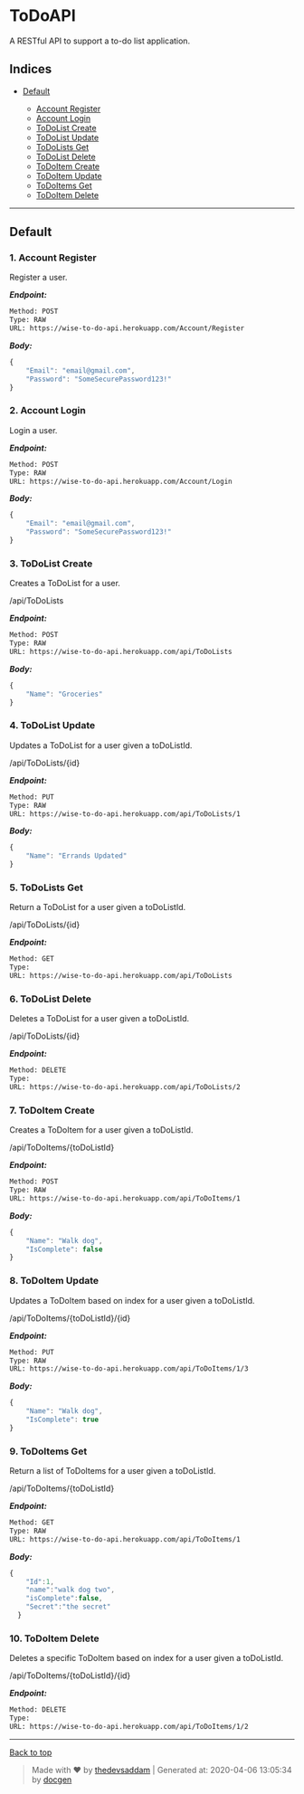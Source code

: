 
# ToDoAPI

A RESTful API to support a to-do list application.

## Indices

* [Default](#default)

  * [Account Register](#1-account-register)
  * [Account Login](#2-account-login)
  * [ToDoList Create](#3-todolist-create)
  * [ToDoList Update](#4-todolist-update)
  * [ToDoLists Get](#5-todolists-get)
  * [ToDoList Delete](#6-todolist-delete)
  * [ToDoItem Create](#7-todoitem-create)
  * [ToDoItem Update](#8-todoitem-update)
  * [ToDoItems Get](#9-todoitems-get)
  * [ToDoItem Delete](#10-todoitem-delete)


--------


## Default



### 1. Account Register


Register a user.


***Endpoint:***

```bash
Method: POST
Type: RAW
URL: https://wise-to-do-api.herokuapp.com/Account/Register
```



***Body:***

```js        
{
	"Email": "email@gmail.com",
	"Password": "SomeSecurePassword123!"
}
```



### 2. Account Login


Login a user.


***Endpoint:***

```bash
Method: POST
Type: RAW
URL: https://wise-to-do-api.herokuapp.com/Account/Login
```



***Body:***

```js        
{
	"Email": "email@gmail.com",
	"Password": "SomeSecurePassword123!"
}
```



### 3. ToDoList Create


Creates a ToDoList for a user.

/api/ToDoLists 



***Endpoint:***

```bash
Method: POST
Type: RAW
URL: https://wise-to-do-api.herokuapp.com/api/ToDoLists
```



***Body:***

```js        
{
	"Name": "Groceries"
}
```



### 4. ToDoList Update


Updates a ToDoList for a user given a toDoListId.

/api/ToDoLists/{id}


***Endpoint:***

```bash
Method: PUT
Type: RAW
URL: https://wise-to-do-api.herokuapp.com/api/ToDoLists/1
```



***Body:***

```js        
{
	"Name": "Errands Updated"
}
```



### 5. ToDoLists Get


Return a ToDoList for a user given a toDoListId.

/api/ToDoLists/{id}


***Endpoint:***

```bash
Method: GET
Type: 
URL: https://wise-to-do-api.herokuapp.com/api/ToDoLists
```



### 6. ToDoList Delete


Deletes a ToDoList for a user given a toDoListId.

/api/ToDoLists/{id}


***Endpoint:***

```bash
Method: DELETE
Type: 
URL: https://wise-to-do-api.herokuapp.com/api/ToDoLists/2
```



### 7. ToDoItem Create


Creates a ToDoItem for a user given a toDoListId.

/api/ToDoItems/{toDoListId}


***Endpoint:***

```bash
Method: POST
Type: RAW
URL: https://wise-to-do-api.herokuapp.com/api/ToDoItems/1
```



***Body:***

```js        
{
	"Name": "Walk dog",
	"IsComplete": false
}
```



### 8. ToDoItem Update


Updates a ToDoItem based on index for a user given a toDoListId.

/api/ToDoItems/{toDoListId}/{id}


***Endpoint:***

```bash
Method: PUT
Type: RAW
URL: https://wise-to-do-api.herokuapp.com/api/ToDoItems/1/3
```



***Body:***

```js        
{
	"Name": "Walk dog",
	"IsComplete": true
}
```



### 9. ToDoItems Get


Return a list of ToDoItems for a user given a toDoListId.

/api/ToDoItems/{toDoListId}


***Endpoint:***

```bash
Method: GET
Type: RAW
URL: https://wise-to-do-api.herokuapp.com/api/ToDoItems/1
```



***Body:***

```js        
{
	"Id":1,
    "name":"walk dog two",
    "isComplete":false,
    "Secret":"the secret"
  }
```



### 10. ToDoItem Delete


Deletes a specific ToDoItem based on index for a user given a toDoListId.

/api/ToDoItems/{toDoListId}/{id}


***Endpoint:***

```bash
Method: DELETE
Type: 
URL: https://wise-to-do-api.herokuapp.com/api/ToDoItems/1/2
```



---
[Back to top](#todoapi)
> Made with &#9829; by [thedevsaddam](https://github.com/thedevsaddam) | Generated at: 2020-04-06 13:05:34 by [docgen](https://github.com/thedevsaddam/docgen)
